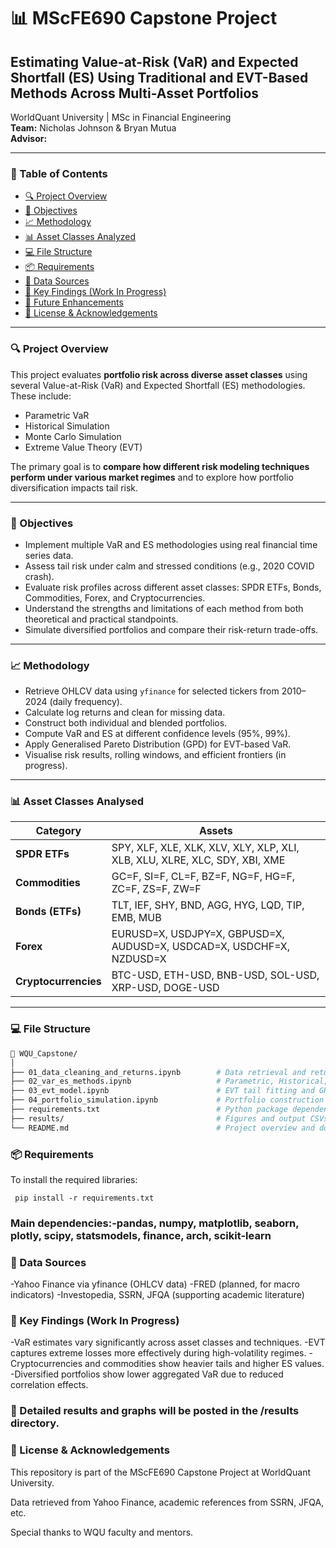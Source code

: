 # 📊 MScFE690 Capstone Project  
## Estimating Value-at-Risk (VaR) and Expected Shortfall (ES) Using Traditional and EVT-Based Methods Across Multi-Asset Portfolios  
WorldQuant University | MSc in Financial Engineering  
**Team:** Nicholas Johnson & Bryan Mutua  
**Advisor:**  

---

### 📁 Table of Contents  
- [🔍 Project Overview](#-project-overview)  
- [📌 Objectives](#-objectives)  
- [📈 Methodology](#-methodology)  
- [📊 Asset Classes Analyzed](#-asset-classes-analyzed)  
- [💻 File Structure](#-file-structure)  
- [📦 Requirements](#-requirements)  
- [📎 Data Sources](#-data-sources)  
- [📌 Key Findings (Work In Progress)](#-key-findings-work-in-progress)  
- [🧠 Future Enhancements](#-future-enhancements)  
- [🔗 License & Acknowledgements](#-license--acknowledgements)

---

### 🔍 Project Overview  
This project evaluates **portfolio risk across diverse asset classes** using several Value-at-Risk (VaR) and Expected Shortfall (ES) methodologies. These include:  
- Parametric VaR  
- Historical Simulation  
- Monte Carlo Simulation  
- Extreme Value Theory (EVT)  

The primary goal is to **compare how different risk modeling techniques perform under various market regimes** and to explore how portfolio diversification impacts tail risk.

---

### 📌 Objectives  
- Implement multiple VaR and ES methodologies using real financial time series data.  
- Assess tail risk under calm and stressed conditions (e.g., 2020 COVID crash).  
- Evaluate risk profiles across different asset classes: SPDR ETFs, Bonds, Commodities, Forex, and Cryptocurrencies.  
- Understand the strengths and limitations of each method from both theoretical and practical standpoints.  
- Simulate diversified portfolios and compare their risk-return trade-offs.

---

### 📈 Methodology  
- Retrieve OHLCV data using `yfinance` for selected tickers from 2010–2024 (daily frequency).  
- Calculate log returns and clean for missing data.  
- Construct both individual and blended portfolios.  
- Compute VaR and ES at different confidence levels (95%, 99%).  
- Apply Generalised Pareto Distribution (GPD) for EVT-based VaR.  
- Visualise risk results, rolling windows, and efficient frontiers (in progress).

---

### 📊 Asset Classes Analysed  

| Category       | Assets |
|----------------|--------|
| **SPDR ETFs** | SPY, XLF, XLE, XLK, XLV, XLY, XLP, XLI, XLB, XLU, XLRE, XLC, SDY, XBI, XME |
| **Commodities** | GC=F, SI=F, CL=F, BZ=F, NG=F, HG=F, ZC=F, ZS=F, ZW=F |
| **Bonds (ETFs)** | TLT, IEF, SHY, BND, AGG, HYG, LQD, TIP, EMB, MUB |
| **Forex** | EURUSD=X, USDJPY=X, GBPUSD=X, AUDUSD=X, USDCAD=X, USDCHF=X, NZDUSD=X |
| **Cryptocurrencies** | BTC-USD, ETH-USD, BNB-USD, SOL-USD, XRP-USD, DOGE-USD |

---
### 💻 File Structure  

```bash
📁 WQU_Capstone/
│
├── 01_data_cleaning_and_returns.ipynb        # Data retrieval and return computation
├── 02_var_es_methods.ipynb                   # Parametric, Historical, Monte Carlo VaR & ES
├── 03_evt_model.ipynb                        # EVT tail fitting and GPD-based VaR/ES
├── 04_portfolio_simulation.ipynb             # Portfolio construction and optimisation (in progress)
├── requirements.txt                          # Python package dependencies
├── results/                                  # Figures and output CSVs
└── README.md                                 # Project overview and documentation

`````` 
 
### 📦 Requirements
To install the required libraries:

     pip install -r requirements.txt

### Main dependencies:-pandas, numpy, matplotlib, seaborn, plotly, scipy, statsmodels, finance, arch, scikit-learn

### 📎 Data Sources
-Yahoo Finance via yfinance (OHLCV data)
-FRED (planned, for macro indicators)
-Investopedia, SSRN, JFQA (supporting academic literature)

### 📌 Key Findings (Work In Progress)
-VaR estimates vary significantly across asset classes and techniques.
-EVT captures extreme losses more effectively during high-volatility regimes.
-Cryptocurrencies and commodities show heavier tails and higher ES values.
-Diversified portfolios show lower aggregated VaR due to reduced correlation effects.

### 📌 Detailed results and graphs will be posted in the /results directory.

### 🔗 License & Acknowledgements
This repository is part of the MScFE690 Capstone Project at WorldQuant University.

Data retrieved from Yahoo Finance, academic references from SSRN, JFQA, etc.

Special thanks to WQU faculty and mentors.

